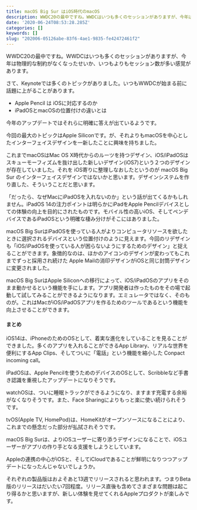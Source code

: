 ```yaml
---
title: macOS Big Sur はiOS時代のmacOS
description: WWDC20の最中ですね。WWDCはいつも多くのセッションがありますが、今年は物理的な制約がなくなったせいか、いつもよりもセッション数が多い感覚があります。
date: '2020-06-24T08:53:28.285Z'
categories: []
keywords: []
slug: "202006-05126abe-83f6-4ae1-9835-fe42472461f2"
---
```

WWDC20の最中ですね。WWDCはいつも多くのセッションがありますが、今年は物理的な制約がなくなったせいか、いつもよりもセッション数が多い感覚があります。

さて、Keynoteでは多くのトピックがありました。いつもWWDCが始まる前に話題に上がることがあります。

*   Apple Pencil は iOSに対応するのか
*   iPadOSとmacOSの位置付けの違いとは

今年のアップデートではそれらに明確に答えが出ているようです。

今回の最大のトピックはApple Siliconです。が、それよりもmacOSを中心としたインターフェイスデザインを一新したことに興味を持ちました。

これまでmacOSはMac OS X時代からのルーツを持つデザイン、iOS/iPadOSはスキューモーフィズムを抜け出した新しいデザイン(iOS7)という２つのデザインが存在していました。それを iOS寄りに整理しなおしたというのが macOS Big Sur のインターフェイスデザインではないかと思います。デザインシステムを作り直した、そういうことだと思います。

「だったら、なぜMacにiPadOSを入れないのか」という話が出てくるかもしれません。iPadOS 14の注力ポイントは明らかにiPadをApple Pencilデバイスとしての体験の向上を目的にされたものです。モバイル性の高いiOS、そしてペンデバイスであるiPadOSという明確な棲み分けがそこにはありました。

macOS Big SurはiPadOSを使っている人がよりコンピュータリソースを欲したときに選択されるデバイスという位置付けのように見えます。今回のリデザインも「iOS/iPadOSを使っている人が困らないようにするためのデザイン」と捉えることができます。象徴的なのは、ほかのアイコンのデザインが変わってもこれまでずっと採用され続けた Apple Mailの消印デザインがiOSと同じ封筒デザインに変更されました。

macOS Big SurはApple Siliconへの移行によって、iOS/iPadOSのアプリをそのまま動かせるという機能を手にします。アプリ開発者は作ったものをその場で起動して試してみることができるようになります。エミュレータではなく、そのものが。これはMacがiOS/iPadOSアプリを作るためのツールであるという機能を向上させることができます。

#### まとめ

iOS14は、iPhoneのためのOSとして、着実な進化をしていることを見ることができました。多くのアプリを入れることができるApp Library、リアルな世界を便利にするApp Clips、そしてついに「電話」という機能を縮小した Conpact incoming call。

iPadOSは、Apple Pencilを使うためのデバイスのOSとして、Scribbleなど手書き認識を重視したアップデートになりそうです。

watchOSは、ついに睡眠トラックができるようになり、ますます充電する余裕がなくなりそうです。また、Face Sharingによりもっと楽に使い続けられそうです。

tvOS(Apple TV, HomePod)は、HomeKitがオープンソースになることにより、これまでの懸念だった部分が払拭されそうです。

macOS Big Surは、よりiOSユーザーに寄り添うデザインになることで、iOSユーザーがアプリの作り手となる支援をしようとしています。

Appleの連携の中心がiOSと、そしてiCloudであることが鮮明になりつつアップデートになったんじゃないでしょうか。

それぞれの製品版はおよそあと13週でリリースされると思われます。つまりBeta版のリリースはだいたい7回程度。リリース直後も含めてさまざまな問題は起こり得るかと思いますが、新しい体験を見せてくれるAppleプロダクトが楽しみです。